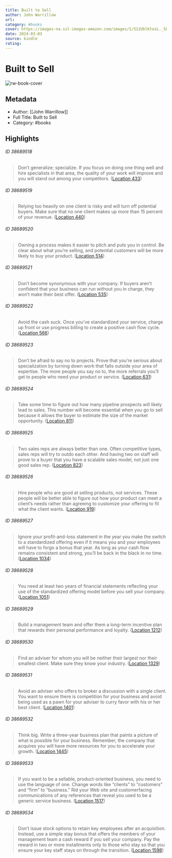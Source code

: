 ```yaml
---
title: Built to Sell
author: John Warrillow
url: 
category: #books
cover: https://images-na.ssl-images-amazon.com/images/I/512UblKtozL._SL200_.jpg
date: 2024-03-03
source: kindle
rating:
---
```

# Built to Sell

![rw-book-cover](https://images-na.ssl-images-amazon.com/images/I/512UblKtozL._SL200_.jpg)

## Metadata
- Author: [[John Warrillow]]
- Full Title: Built to Sell
- Category: #books

## Highlights
###### ID 38689518
> Don’t generalize; specialize. If you focus on doing one thing well and hire specialists in that area, the quality of your work will improve and you will stand out among your competitors. ([Location 433](https://readwise.io/to_kindle?action=open&asin=B004IYISQW&location=433))
    
###### ID 38689519
> Relying too heavily on one client is risky and will turn off potential buyers. Make sure that no one client makes up more than 15 percent of your revenue. ([Location 440](https://readwise.io/to_kindle?action=open&asin=B004IYISQW&location=440))
    
###### ID 38689520
> Owning a process makes it easier to pitch and puts you in control. Be clear about what you’re selling, and potential customers will be more likely to buy your product. ([Location 514](https://readwise.io/to_kindle?action=open&asin=B004IYISQW&location=514))
    
###### ID 38689521
> Don’t become synonymous with your company. If buyers aren’t confident that your business can run without you in charge, they won’t make their best offer. ([Location 535](https://readwise.io/to_kindle?action=open&asin=B004IYISQW&location=535))
    
###### ID 38689522
> Avoid the cash suck. Once you’ve standardized your service, charge up front or use progress billing to create a positive cash flow cycle. ([Location 566](https://readwise.io/to_kindle?action=open&asin=B004IYISQW&location=566))
    
###### ID 38689523
> Don’t be afraid to say no to projects. Prove that you’re serious about specialization by turning down work that falls outside your area of expertise. The more people you say no to, the more referrals you’ll get to people who need your product or service. ([Location 631](https://readwise.io/to_kindle?action=open&asin=B004IYISQW&location=631))
    
###### ID 38689524
> Take some time to figure out how many pipeline prospects will likely lead to sales. This number will become essential when you go to sell because it allows the buyer to estimate the size of the market opportunity. ([Location 811](https://readwise.io/to_kindle?action=open&asin=B004IYISQW&location=811))
    
###### ID 38689525
> Two sales reps are always better than one. Often competitive types, sales reps will try to outdo each other. And having two on staff will prove to a buyer that you have a scalable sales model, not just one good sales rep. ([Location 823](https://readwise.io/to_kindle?action=open&asin=B004IYISQW&location=823))
    
###### ID 38689526
> Hire people who are good at selling products, not services. These people will be better able to figure out how your product can meet a client’s needs rather than agreeing to customize your offering to fit what the client wants. ([Location 919](https://readwise.io/to_kindle?action=open&asin=B004IYISQW&location=919))
    
###### ID 38689527
> Ignore your profit-and-loss statement in the year you make the switch to a standardized offering even if it means you and your employees will have to forgo a bonus that year. As long as your cash flow remains consistent and strong, you’ll be back in the black in no time. ([Location 1034](https://readwise.io/to_kindle?action=open&asin=B004IYISQW&location=1034))
    
###### ID 38689528
> You need at least two years of financial statements reflecting your use of the standardized offering model before you sell your company. ([Location 1051](https://readwise.io/to_kindle?action=open&asin=B004IYISQW&location=1051))
    
###### ID 38689529
> Build a management team and offer them a long-term incentive plan that rewards their personal performance and loyalty. ([Location 1212](https://readwise.io/to_kindle?action=open&asin=B004IYISQW&location=1212))
    
###### ID 38689530
> Find an adviser for whom you will be neither their largest nor their smallest client. Make sure they know your industry. ([Location 1329](https://readwise.io/to_kindle?action=open&asin=B004IYISQW&location=1329))
    
###### ID 38689531
> Avoid an adviser who offers to broker a discussion with a single client. You want to ensure there is competition for your business and avoid being used as a pawn for your adviser to curry favor with his or her best client. ([Location 1401](https://readwise.io/to_kindle?action=open&asin=B004IYISQW&location=1401))
    
###### ID 38689532
> Think big. Write a three-year business plan that paints a picture of what is possible for your business. Remember, the company that acquires you will have more resources for you to accelerate your growth. ([Location 1445](https://readwise.io/to_kindle?action=open&asin=B004IYISQW&location=1445))
    
###### ID 38689533
> If you want to be a sellable, product-oriented business, you need to use the language of one. Change words like “clients” to “customers” and “firm” to “business.” Rid your Web site and customerfacing communications of any references that reveal you used to be a generic service business. ([Location 1517](https://readwise.io/to_kindle?action=open&asin=B004IYISQW&location=1517))
    
###### ID 38689534
> Don’t issue stock options to retain key employees after an acquisition. Instead, use a simple stay bonus that offers the members of your management team a cash reward if you sell your company. Pay the reward in two or more installments only to those who stay so that you ensure your key staff stays on through the transition. ([Location 1598](https://readwise.io/to_kindle?action=open&asin=B004IYISQW&location=1598))
    
